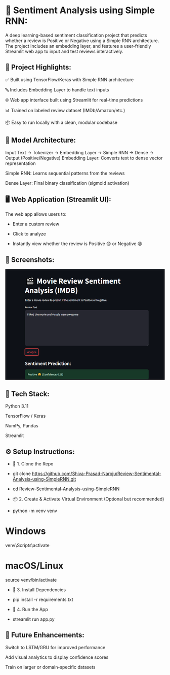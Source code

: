 # 💬 Sentiment Analysis using Simple RNN:

A deep learning-based sentiment classification project that predicts whether a review is Positive or Negative using a Simple RNN architecture. The project includes an embedding layer, and features a user-friendly Streamlit web app to input and test reviews interactively.

## 🚀 Project Highlights:

✅ Built using TensorFlow/Keras with Simple RNN architecture

🔤 Includes Embedding Layer to handle text inputs

🌐 Web app interface built using Streamlit for real-time predictions

📊 Trained on labeled review dataset (IMDb/Amazon/etc.)

📦 Easy to run locally with a clean, modular codebase

## 🧠 Model Architecture:

Input Text → Tokenizer → Embedding Layer → Simple RNN → Dense → Output (Positive/Negative)
Embedding Layer: Converts text to dense vector representation

Simple RNN: Learns sequential patterns from the reviews

Dense Layer: Final binary classification (sigmoid activation)

## 🖥️ Web Application (Streamlit UI):

The web app allows users to:

- Enter a custom review

- Click to analyze

- Instantly view whether the review is Positive 😊 or Negative 😞

## 📸 Screenshots:

![Positive Review Output](assets/Positive_review_output.png)

## 🧪 Tech Stack:

Python 3.11

TensorFlow / Keras

NumPy, Pandas

Streamlit

## ⚙️ Setup Instructions:

- 🐍 1. Clone the Repo

- git clone https://github.com/Shiva-Prasad-Naroju/Review-Sentimental-Analysis-using-SimpleRNN.git

- cd Review-Sentimental-Analysis-using-SimpleRNN

- 📦 2. Create & Activate Virtual Environment (Optional but recommended)

- python -m venv venv

# Windows
venv\Scripts\activate

# macOS/Linux
source venv/bin/activate

- 🔧 3. Install Dependencies

- pip install -r requirements.txt

- 🧠 4. Run the App

- streamlit run app.py

## 📝 Future Enhancements:
Switch to LSTM/GRU for improved performance

Add visual analytics to display confidence scores

Train on larger or domain-specific datasets

